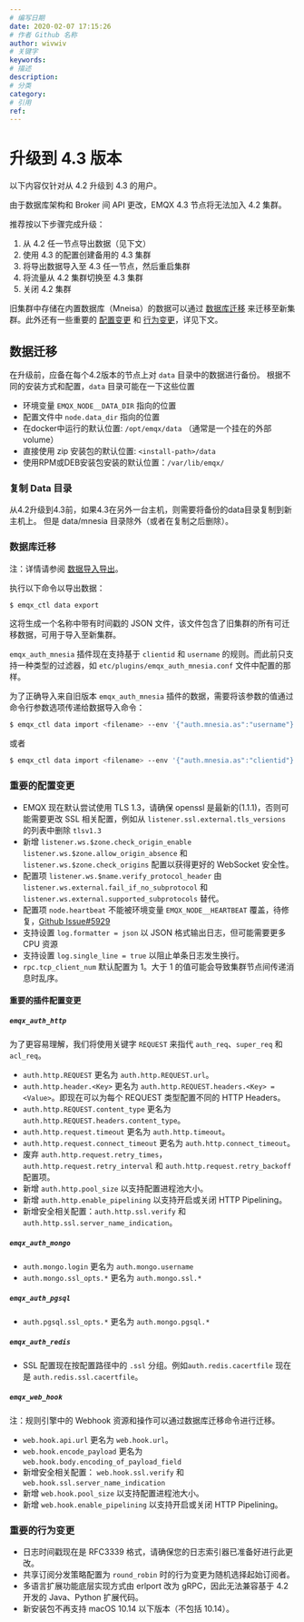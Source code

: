 ```yaml
---
# 编写日期
date: 2020-02-07 17:15:26
# 作者 Github 名称
author: wivwiv
# 关键字
keywords:
# 描述
description:
# 分类
category:
# 引用
ref:
---
```


# 升级到 4.3 版本

以下内容仅针对从 4.2 升级到 4.3 的用户。

由于数据库架构和 Broker 间 API 更改，EMQX 4.3 节点将无法加入 4.2 集群。

推荐按以下步骤完成升级：

1. 从 4.2 任一节点导出数据（见下文）
2. 使用 4.3 的配置创建备用的 4.3 集群
3. 将导出数据导入至 4.3 任一节点，然后重启集群
4. 将流量从 4.2 集群切换至 4.3 集群
5. 关闭 4.2 集群

旧集群中存储在内置数据库（Mneisa）的数据可以通过 [数据库迁移](#数据库迁移) 来迁移至新集群。此外还有一些重要的 [配置变更](#重要的配置变更) 和 [行为变更](#重要的行为变更)，详见下文。

## 数据迁移

在升级前，应备在每个4.2版本的节点上对 `data` 目录中的数据进行备份。
根据不同的安装方式和配置，`data` 目录可能在一下这些位置

* 环境变量 `EMQX_NODE__DATA_DIR` 指向的位置
* 配置文件中 `node.data_dir` 指向的位置
* 在docker中运行的默认位置: `/opt/emqx/data` （通常是一个挂在的外部volume）
* 直接使用 zip 安装包的默认位置: `<install-path>/data`
* 使用RPM或DEB安装包安装的默认位置：`/var/lib/emqx/`

### 复制 Data 目录

从4.2升级到4.3前，如果4.3在另外一台主机，则需要将备份的data目录复制到新主机上。
但是 data/mnesia 目录除外（或者在复制之后删除）。

### 数据库迁移

注：详情请参阅 [数据导入导出](../advanced/data-import-and-export.md)。

执行以下命令以导出数据：
```bash
$ emqx_ctl data export
```

这将生成一个名称中带有时间戳的 JSON 文件，该文件包含了旧集群的所有可迁移数据，可用于导入至新集群。

`emqx_auth_mnesia` 插件现在支持基于 `clientid` 和 `username` 的规则。而此前只支持一种类型的过滤器，如 `etc/plugins/emqx_auth_mnesia.conf` 文件中配置的那样。

为了正确导入来自旧版本 `emqx_auth_mnesia` 插件的数据，需要将该参数的值通过命令行参数选项传递给数据导入命令：

```bash
$ emqx_ctl data import <filename> --env '{"auth.mnesia.as":"username"}'
```

或者

```bash
$ emqx_ctl data import <filename> --env '{"auth.mnesia.as":"clientid"}'
```

### 重要的配置变更

- EMQX 现在默认尝试使用 TLS 1.3，请确保 openssl 是最新的(1.1.1)，否则可能需要更改 SSL 相关配置，例如从 `listener.ssl.external.tls_versions` 的列表中删除 `tlsv1.3`
- 新增 `listener.ws.$zone.check_origin_enable` `listener.ws.$zone.allow_origin_absence` 和 `listener.ws.$zone.check_origins` 配置以获得更好的 WebSocket 安全性。
- 配置项 `listener.ws.$name.verify_protocol_header` 由 `listener.ws.external.fail_if_no_subprotocol` 和 `listener.ws.external.supported_subprotocols` 替代。
- 配置项 `node.heartbeat` 不能被环境变量 `EMQX_NODE__HEARTBEAT` 覆盖，待修复，[Github Issue#5929](https://github.com/emqx/emqx/issues/5929)
- 支持设置 `log.formatter = json` 以 JSON 格式输出日志，但可能需要更多 CPU 资源
- 支持设置 `log.single_line = true` 以阻止单条日志发生换行。
- `rpc.tcp_client_num` 默认配置为 1。大于 1 的值可能会导致集群节点间传递消息时乱序。

#### 重要的插件配置变更

##### `emqx_auth_http`

为了更容易理解，我们将使用关键字 `REQUEST` 来指代 `auth_req`、`super_req` 和 `acl_req`。

- `auth.http.REQUEST` 更名为 `auth.http.REQUEST.url`。
- `auth.http.header.<Key>` 更名为 `auth.http.REQUEST.headers.<Key> = <Value>`。即现在可以为每个 REQUEST 类型配置不同的 HTTP Headers。
- `auth.http.REQUEST.content_type` 更名为 `auth.http.REQUEST.headers.content_type`。
- `auth.http.request.timeout` 更名为 `auth.http.timeout`。
- `auth.http.request.connect_timeout` 更名为 `auth.http.connect_timeout`。
- 废弃 `auth.http.request.retry_times`，`auth.http.request.retry_interval` 和 `auth.http.request.retry_backoff` 配置项。
- 新增 `auth.http.pool_size` 以支持配置进程池大小。
- 新增 `auth.http.enable_pipelining` 以支持开启或关闭 HTTP Pipelining。
- 新增安全相关配置：`auth.http.ssl.verify` 和 `auth.http.ssl.server_name_indication`。

##### `emqx_auth_mongo`

- `auth.mongo.login` 更名为 `auth.mongo.username`
- `auth.mongo.ssl_opts.*` 更名为 `auth.mongo.ssl.*`

##### `emqx_auth_pgsql`

- `auth.pgsql.ssl_opts.*` 更名为 `auth.mongo.pgsql.*`

##### `emqx_auth_redis`

- SSL 配置现在按配置路径中的 `.ssl` 分组。例如`auth.redis.cacertfile` 现在是 `auth.redis.ssl.cacertfile`。

##### `emqx_web_hook`

注：规则引擎中的 Webhook 资源和操作可以通过数据库迁移命令进行迁移。

- `web.hook.api.url` 更名为 `web.hook.url`。
- `web.hook.encode_payload` 更名为 `web.hook.body.encoding_of_payload_field`
- 新增安全相关配置： `web.hook.ssl.verify` 和 `web.hook.ssl.server_name_indication`
- 新增 `web.hook.pool_size` 以支持配置进程池大小。
- 新增 `web.hook.enable_pipelining` 以支持开启或关闭 HTTP Pipelining。

### 重要的行为变更

- 日志时间戳现在是 RFC3339 格式，请确保您的日志索引器已准备好进行此更改。
- 共享订阅分发策略配置为 `round_robin` 时的行为变更为随机选择起始订阅者。
- 多语言扩展功能底层实现方式由 erlport 改为 gRPC，因此无法兼容基于 4.2 开发的 Java、Python 扩展代码。
- 新安装包不再支持 macOS 10.14 以下版本（不包括 10.14）。
